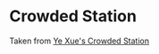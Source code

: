# Crowded Station

Taken from [Ye Xue's Crowded Station](http://modelingcommons.org/browse/one_model/4622#model_tabs_browse_info)

